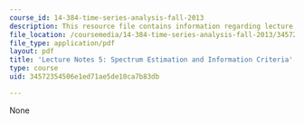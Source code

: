 ```yaml
---
course_id: 14-384-time-series-analysis-fall-2013
description: This resource file contains information regarding lecture 5.
file_location: /coursemedia/14-384-time-series-analysis-fall-2013/34572354506e1ed71ae5de10ca7b83db_MIT14_384F13_lec5.pdf
file_type: application/pdf
layout: pdf
title: 'Lecture Notes 5: Spectrum Estimation and Information Criteria'
type: course
uid: 34572354506e1ed71ae5de10ca7b83db

---
```

None